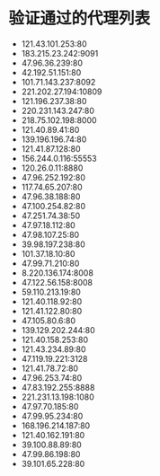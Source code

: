 # 验证通过的代理列表

 - 121.43.101.253:80
 - 183.215.23.242:9091
 - 47.96.36.239:80
 - 42.192.51.151:80
 - 101.71.143.237:8092
 - 221.202.27.194:10809
 - 121.196.237.38:80
 - 220.231.143.247:80
 - 218.75.102.198:8000
 - 121.40.89.41:80
 - 139.196.196.74:80
 - 121.41.87.128:80
 - 156.244.0.116:55553
 - 120.26.0.11:8880
 - 47.96.252.192:80
 - 117.74.65.207:80
 - 47.96.38.188:80
 - 47.100.254.82:80
 - 47.251.74.38:50
 - 47.97.18.112:80
 - 47.98.107.25:80
 - 39.98.197.238:80
 - 101.37.18.10:80
 - 47.99.71.210:80
 - 8.220.136.174:8008
 - 47.122.56.158:8008
 - 59.110.213.19:80
 - 121.40.118.92:80
 - 121.41.122.80:80
 - 47.105.80.6:80
 - 139.129.202.244:80
 - 121.40.158.253:80
 - 121.43.234.89:80
 - 47.119.19.221:3128
 - 121.41.78.72:80
 - 47.96.253.74:80
 - 47.83.192.255:8888
 - 221.231.13.198:1080
 - 47.97.70.185:80
 - 47.99.95.234:80
 - 168.196.214.187:80
 - 121.40.162.191:80
 - 39.100.88.89:80
 - 47.99.86.198:80
 - 39.101.65.228:80
